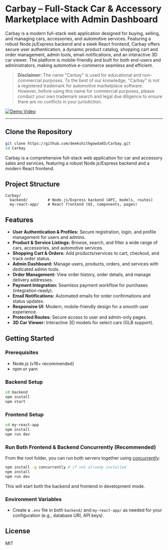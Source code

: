 # Carbay – Full-Stack Car & Accessory Marketplace with Admin Dashboard

Carbay is a modern full-stack web application designed for buying, selling, and managing cars, accessories, and automotive services. Featuring a robust Node.js/Express backend and a sleek React frontend, Carbay offers secure user authentication, a dynamic product catalog, shopping cart and order management, admin tools, email notifications, and an interactive 3D car viewer. The platform is mobile-friendly and built for both end-users and administrators, making automotive e-commerce seamless and efficient.

> **Disclaimer:** The name "Carbay" is used for educational and non-commercial purposes. To the best of our knowledge, "Carbay" is not a registered trademark for automotive marketplace software. However, before using this name for commercial purposes, please conduct your own trademark search and legal due diligence to ensure there are no conflicts in your jurisdiction.

[![Demo Video](https://img.youtube.com/vi/Tw51GZGZ_Qc/0.jpg)](https://youtu.be/Tw51GZGZ_Qc?si=tMD34iXfjgN6G_oo)

---

## Clone the Repository
```bash
git clone https://github.com/deekshithgowda85/Carbay.git
cd Carbay
```

Carbay is a comprehensive full-stack web application for car and accessory sales and services, featuring a robust Node.js/Express backend and a modern React frontend.

## Project Structure

```
Carbay/
  backend/         # Node.js/Express backend (API, models, routes)
  my-react-app/    # React frontend (UI, components, pages)
```

## Features
- **User Authentication & Profiles:** Secure registration, login, and profile management for users and admins.
- **Product & Service Listings:** Browse, search, and filter a wide range of cars, accessories, and automotive services.
- **Shopping Cart & Orders:** Add products/services to cart, checkout, and track order status.
- **Admin Dashboard:** Manage users, products, orders, and services with dedicated admin tools.
- **Order Management:** View order history, order details, and manage delivery addresses.
- **Payment Integration:** Seamless payment workflow for purchases (integration-ready).
- **Email Notifications:** Automated emails for order confirmations and status updates.
- **Responsive UI:** Modern, mobile-friendly design for a smooth user experience.
- **Protected Routes:** Secure access to user and admin-only pages.
- **3D Car Viewer:** Interactive 3D models for select cars (GLB support).

## Getting Started

### Prerequisites
- Node.js (v16+ recommended)
- npm or yarn

### Backend Setup
```bash
cd backend
npm install
npm start
```

### Frontend Setup
```bash
cd my-react-app
npm install
npm run dev
```

### Run Both Frontend & Backend Concurrently (Recommended)
From the root folder, you can run both servers together using [concurrently](https://www.npmjs.com/package/concurrently):

```bash
npm install -g concurrently # if not already installed
npm install
npm run dev
```

This will start both the backend and frontend in development mode.

### Environment Variables
- Create a `.env` file in both `backend/` and `my-react-app/` as needed for your configuration (e.g., database URI, API keys).

## License
MIT 